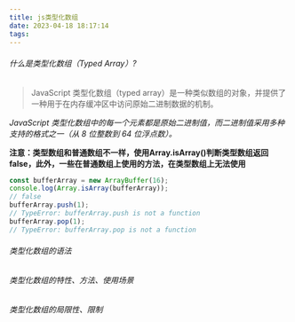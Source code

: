 ```yaml
---
title: js类型化数组
date: 2023-04-18 18:17:14
tags:
---
```


###### 什么是类型化数组（Typed Array）?
> JavaScript 类型化数组（typed array）是一种类似数组的对象，并提供了一种用于在内存缓冲区中访问原始二进制数据的机制。

*JavaScript 类型化数组中的每一个元素都是原始二进制值，而二进制值采用多种支持的格式之一（从 8 位整数到 64 位浮点数）。*
<!-- more -->
**注意：类型数组和普通数组不一样，使用Array.isArray()判断类型数组返回false，此外，一些在普通数组上使用的方法，在类型数组上无法使用**
```javascript
const bufferArray = new ArrayBuffer(16);
console.log(Array.isArray(bufferArray));
// false
bufferArray.push(1);
// TypeError: bufferArray.push is not a function
bufferArray.pop(1);
// TypeError: bufferArray.pop is not a function
```
###### 类型化数组的语法
###### 类型化数组的特性、方法、使用场景
###### 类型化数组的局限性、限制
